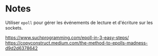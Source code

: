 # Notes

Utiliser `epoll` pour gérer les événements de lecture et d'écriture sur les sockets.

https://www.suchprogramming.com/epoll-in-3-easy-steps/
https://copyconstruct.medium.com/the-method-to-epolls-madness-d9d2d6378642